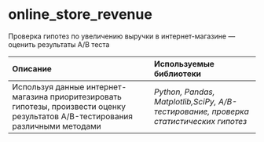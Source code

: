 # online_store_revenue
 Проверка гипотез по увеличению выручки в интернет-магазине — оценить результаты A/B теста

| Описание | Используемые библиотеки | 
| :---------------------- | :---------------------- |
| Используя данные интернет-магазина приоритезировать гипотезы, произвести оценку результатов A/B-тестирования различными методами| *Python, Pandas, Matplotlib,SciPy, A/B-тестирование, проверка статистических гипотез* |
